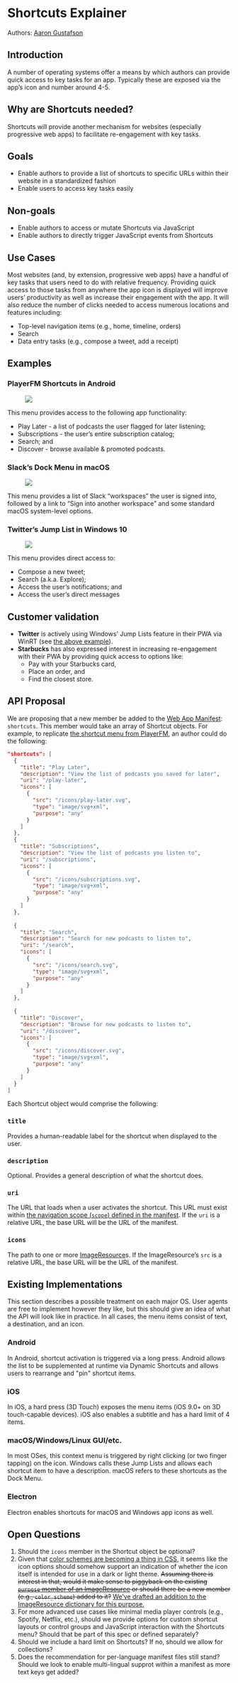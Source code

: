 # Shortcuts Explainer

Authors: [Aaron Gustafson](https://github.com/aarongustafson)

## Introduction

A number of operating systems offer a means by which authors can provide quick access to key tasks for an app. Typically these are exposed via the app’s icon and number around 4-5.

## Why are Shortcuts needed?

Shortcuts will provide another mechanism for websites (especially progressive web apps) to facilitate re-engagement with key tasks.

## Goals

* Enable authors to provide a list of shortcuts to specific URLs within their website in a standardized fashion
* Enable users to access key tasks easily

## Non-goals

* Enable authors to access or mutate Shortcuts via JavaScript
* Enable authors to directly trigger JavaScript events from Shortcuts

## Use Cases

Most websites (and, by extension, progressive web apps) have a handful of key tasks that users need to do with relative frequency. Providing quick access to those tasks from anywhere the app icon is displayed will improve users’ productivity as well as increase their engagement with the app. It will also reduce the number of clicks needed to access numerous locations and features including:

* Top-level navigation items (e.g., home, timeline, orders)
* Search
* Data entry tasks (e.g., compose a tweet, add a receipt)

## Examples

### PlayerFM Shortcuts in Android

<figure id="playerfm">

![](1.png)

</figure>

This menu provides access to the following app functionality:

* Play Later - a list of podcasts the user flagged for later listening;
* Subscriptions - the user’s entire subscription catalog;
* Search; and
* Discover - browse available & promoted podcasts.

### Slack’s Dock Menu in macOS

<figure id="slack">

![](2.png)

</figure>

This menu provides a list of Slack “workspaces” the user is signed into, followed by a link to “Sign into another workspace” and some standard macOS system-level options.

### Twitter’s Jump List in Windows 10

<figure id="twitter">

![](3.png)

</figure>

This menu provides direct access to:

* Compose a new tweet;
* Search (a.k.a. Explore);
* Access the user’s notifications; and
* Access the user’s direct messages

## Customer validation

* **Twitter** is actively using Windows’ Jump Lists feature in their PWA via WinRT (see [the above example](#twitter)).
* **Starbucks** has also expressed interest in increasing re-engagement with their PWA by providing quick access to options like:
  * Pay with your Starbucks card,
  * Place an order, and
  * Find the closest store.

## API Proposal

We are proposing that a new member be added to the [Web App Manifest](https://w3c.github.io/manifest/): `shortcuts`. This member would take an array of Shortcut objects. For example, to replicate [the shortcut menu from PlayerFM](#playerfm), an author could do the following:

```json
"shortcuts": [
  {
    "title": "Play Later",
    "description": "View the list of podcasts you saved for later",
    "uri": "/play-later",
    "icons": [
      {
        "src": "/icons/play-later.svg",
        "type": "image/svg+xml",
        "purpose": "any"
      }
    ]
  },
  {
    "title": "Subscriptions",
    "description": "View the list of podcasts you listen to",
    "uri": "/subscriptions",
    "icons": [
      {
        "src": "/icons/subscriptions.svg",
        "type": "image/svg+xml",
        "purpose": "any"
      }
    ]
  },
  
  {
    "title": "Search",
    "description": "Search for new podcasts to listen to",
    "uri": "/search",
    "icons": [
      {
        "src": "/icons/search.svg",
        "type": "image/svg+xml",
        "purpose": "any"
      }
    ]
  },
  
  {
    "title": "Discover",
    "description": "Browse for new podcasts to listen to",
    "uri": "/discover",
    "icons": [
      {
        "src": "/icons/discover.svg",
        "type": "image/svg+xml",
        "purpose": "any"
      }
    ]
  }  
]
```

Each Shortcut object would comprise the following:

### `title`

Provides a human-readable label for the shortcut when displayed to the user.

### `description`

Optional. Provides a general description of what the shortcut does.

### `uri`

The URL that loads when a user activates the shortcut. This URL must exist within [the navigation scope (`scope`) defined in the manifest](https://w3c.github.io/manifest/#scope-member). If the `uri` is a relative URL, the base URL will be the URL of the manifest.

### `icons`

The path to one or more [ImageResource](https://w3c.github.io/manifest/#dom-imageresource)s. If the ImageResource’s `src` is a relative URL, the base URL will be the URL of the manifest.

## Existing Implementations

This section describes a possible treatment on each major OS. User agents are free to implement however they like, but this should give an idea of what the API will look like in practice. In all cases, the menu items consist of text, a destination, and an icon.

### Android

In Android, shortcut activation is triggered via a long press.  Android allows the list to be supplemented at runtime via Dynamic Shortcuts and allows users to rearrange and "pin" shortcut items.

### iOS

In iOS, a hard press (3D Touch) exposes the menu items (iOS 9.0+ on 3D touch-capable devices). iOS also enables a subtitle and has a hard limit of 4 items.

### macOS/Windows/Linux GUI/etc.

In most OSes, this context menu is triggered by right clicking (or two finger tapping) on the icon.  Windows calls these Jump Lists and allows each shortcut item to have a description. macOS refers to these shortcuts as the Dock Menu.

### Electron

Electron enables shortcuts for macOS and Windows app icons as well.

## Open Questions

1. Should the `icons` member in the Shortcut object be optional?
2. Given that [color schemes are becoming a thing in CSS](https://github.com/w3c/csswg-drafts/issues/3299), it seems like the icon options should somehow support an indication of whether the icon itself is intended for use in a dark or light theme. <del>Assuming there is interest in that, would it make sense to piggyback on the existing [`purpose` member of an ImageResource](https://w3c.github.io/manifest/#dom-imageresource-purpose) or should there be a new member (e.g., `color_scheme`) added to it?</del> <ins>We’ve drafted an [addition to the ImageResource dictionary for this purpose](../../ImageResource-color_scheme/explainer.md).</ins>
3. For more advanced use cases like minimal media player controls (e.g., Spotify, Netflix, etc.), should we provide options for custom shortcut layouts or control groups and JavaScript interaction with the Shortcuts menu? Should that be part of this spec or defined separately?
4. Should we include a hard limit on Shortcuts? If no, should we allow for collections?
5. Does the recommendation for per-language manifest files still stand? Should we look to enable multi-lingual supprot within a manifest as more text keys get added?